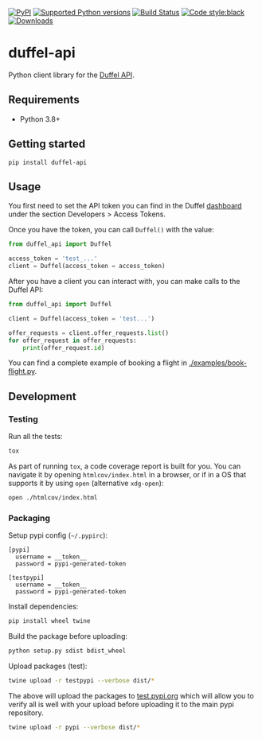 [![PyPI](https://img.shields.io/pypi/v/duffel-api?style=flat-square)](https://pypi.org/project/duffel-api/)
[![Supported Python
versions](https://img.shields.io/pypi/pyversions/duffel-api.svg)](https://pypi.org/project/duffel-api/)
[![Build Status](https://github.com/duffelhq/duffel-api-python/actions/workflows/main.yaml/badge.svg)](https://github.com/duffelhq/duffel-api-python/actions/workflows/main.yaml)
[![Code style:black](https://img.shields.io/badge/code%20style-black-000000.svg)](https://github.com/psf/black)
[![Downloads](https://pepy.tech/badge/duffel-api/month)](https://pepy.tech/project/duffel-api/month)

# duffel-api

Python client library for the [Duffel API](https://duffel.com/docs/api).

## Requirements

- Python 3.8+

## Getting started

```shell
pip install duffel-api
```

## Usage

You first need to set the API token you can find in the Duffel [dashboard](https://app.duffel.com) under the section
Developers > Access Tokens.

Once you have the token, you can call `Duffel()` with the value:

```python
from duffel_api import Duffel

access_token = 'test_...'
client = Duffel(access_token = access_token)
```

After you have a client you can interact with, you can make calls to the Duffel API:

```python
from duffel_api import Duffel

client = Duffel(access_token = 'test...')

offer_requests = client.offer_requests.list()
for offer_request in offer_requests:
    print(offer_request.id)
```

You can find a complete example of booking a flight in [./examples/book-flight.py](./examples/book-flight.py).

## Development

### Testing

Run all the tests:

```bash
tox
```

As part of running `tox`, a code coverage report is built for you. You can navigate it by opening `htmlcov/index.html`
in a browser, or if in a OS that supports it by using `open` (alternative `xdg-open`):

```bash
open ./htmlcov/index.html
```

### Packaging

Setup pypi config (`~/.pypirc`):
```text
[pypi]
  username = __token__
  password = pypi-generated-token

[testpypi]
  username = __token__
  password = pypi-generated-token
```

Install dependencies:
```bash
pip install wheel twine
```

Build the package before uploading:

```bash
python setup.py sdist bdist_wheel
```

Upload packages (test):

```bash
twine upload -r testpypi --verbose dist/*
```

The above will upload the packages to [test.pypi.org](https://test.pypi.org) which will allow you to verify all is well
with your upload before uploading it to the main pypi repository.

```bash
twine upload -r pypi --verbose dist/*
```
